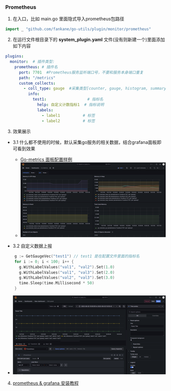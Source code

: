 ### Prometheus
1. 在入口，比如 main.go 里面隐式导入prometheus包路径
```go 
import _ "github.com/fankane/go-utils/plugin/monitor/prometheus"
```

2. 在运行文件根目录下的 **system_plugin.yaml** 文件(没有则新建一个)里面添加如下内容
```yaml
plugins:
  monitor:  # 插件类型:
    prometheus: # 插件名
      port: 7701  #Prometheus服务监听端口号，不要和服务本身端口重复
      path: "/metrics"
      custom_collects:
        - coll_type: gauge  #采集类型[counter, gauge, histogram, summary]
          info:
            test1:                  # 指标名
              help: 自定义计数指标1  # 指标说明
              labels:
                - label1          # 标签
                - label2          # 标签
```

3. 效果展示
- 3.1 什么都不使用的时候，默认采集go服务的相关数据，结合grafana面板即可看到效果
  - [Go-metrics 面板配置样例](https://grafana.com/grafana/dashboards/10826-go-metrics/)
  - ![avatar](../../image/go-metrics-panel.png)

- 3.2 自定义数据上报
```go
    g := GetGaugeVec("test1") // test1 是在配置文件里面的指标名
    for i := 0; i < 100; i++ {
	  g.WithLabelValues("val1", "val2").Set(1.0)
	  g.WithLabelValues("val1", "val3").Set(2.0)
	  g.WithLabelValues("val2", "val3").Set(3.0)
	  time.Sleep(time.Millisecond * 50)
    }
```
- ![avatar](../../image/go-custom.png)

4. [prometheus & grafana 安装教程](https://juejin.cn/post/7130391327413370887)